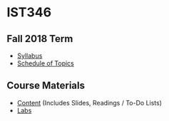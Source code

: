 # IST346

## Fall 2018 Term

- [Syllabus](2018-fall/syllabus.pdf)
- [Schedule of Topics](2018-fall/topics.md)

## Course Materials

- [Content](content.md) (Includes Slides, Readings / To-Do Lists)
- [Labs](labs.md)
